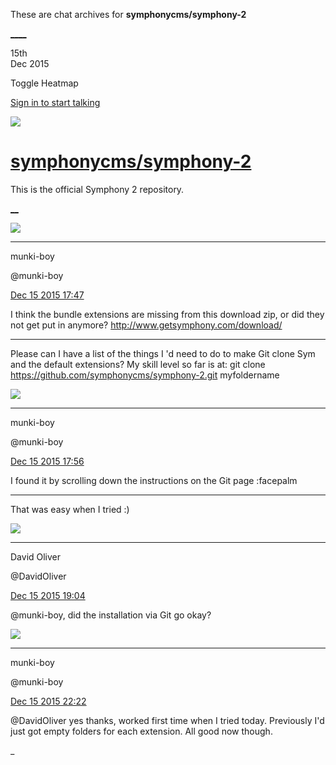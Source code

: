 These are chat archives for **symphonycms/symphony-2**

[__](/symphonycms/symphony-2/archives/2015/12/16)[__](/symphonycms/symphony-2/archives/2015/12/14)

15th  
Dec 2015

Toggle Heatmap

[Sign in to start talking](/login?action=login&button=archive-login)

![](https://avatars-02.gitter.im/group/iv/3/57542c45c43b8c601977197e?s=48)

#  [symphonycms/symphony-2](/symphonycms/symphony-2)

This is the official Symphony 2 repository.

[ __](/orgs/symphonycms/rooms "More symphonycms rooms")

![](https://avatars1.githubusercontent.com/u/4517581?v=3&s=30)

____

munki-boy

@munki-boy

[Dec 15 2015
17:47](https://gitter.im/symphonycms/symphony-2?at=5670522e8b28de8704520d9f)

I think the bundle extensions are missing from this download zip, or did they
not get put in anymore? <http://www.getsymphony.com/download/>

____

Please can I have a list of the things I 'd need to do to make Git clone Sym
and the default extensions? My skill level so far is at: git clone
<https://github.com/symphonycms/symphony-2.git> myfoldername

![](https://avatars1.githubusercontent.com/u/4517581?v=3&s=30)

____

munki-boy

@munki-boy

[Dec 15 2015
17:56](https://gitter.im/symphonycms/symphony-2?at=5670545fd09f61393620707a)

I found it by scrolling down the instructions on the Git page :facepalm

____

That was easy when I tried :)

![](https://avatars1.githubusercontent.com/u/192853?v=3&s=30)

____

David Oliver

@DavidOliver

[Dec 15 2015
19:04](https://gitter.im/symphonycms/symphony-2?at=56706433de5536717681b649)

@munki-boy, did the installation via Git go okay?

![](https://avatars1.githubusercontent.com/u/4517581?v=3&s=30)

____

munki-boy

@munki-boy

[Dec 15 2015
22:22](https://gitter.im/symphonycms/symphony-2?at=567092a8de5536717681beb4)

@DavidOliver yes thanks, worked first time when I tried today. Previously I'd
just got empty folders for each extension. All good now though.

_

